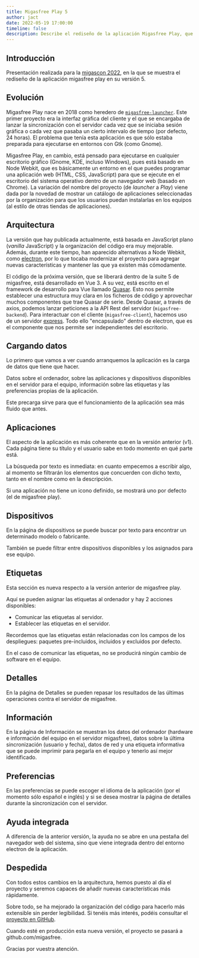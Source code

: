 ```yaml
---
title: Migasfree Play 5
author: jact
date: 2022-05-19 17:00:00
timeline: false
description: Describe el rediseño de la aplicación Migasfree Play, que se se centra en mejorar la experiencia del usuario, la funcionalidad y la capacidad de mantenimiento de la aplicación, lo que permite un desarrollo más rápido y una expansión futura.
---
```


## Introducción

Presentación realizada para la [migascon 2022](/migascon-2022.md), en la que se muestra el rediseño de la aplicación migasfree play en su versión 5.

## Evolución

Migasfree Play nace en 2018 como heredero de [`migasfree-launcher`](https://github.com/migasfree/migasfree-launcher). Este primer proyecto era la interfaz gráfica del cliente y el que se encargaba de lanzar la sincronización con el servidor cada vez que se iniciaba sesión gráfica o cada vez que pasaba un cierto intervalo de tiempo (por defecto, 24 horas). El problema que tenía esta aplicación es que sólo estaba preparada para ejecutarse en entornos con Gtk (como Gnome).

Migasfree Play, en cambio, está pensado para ejecutarse en cualquier escritorio gráfico (Gnome, KDE, incluso Windows), pues está basado en Node Webkit, que es básicamente un entorno en el que puedes programar una aplicación web (HTML, CSS, JavaScript) para que se ejecute en el escritorio del sistema operativo dentro de un navegador web (basado en Chrome). La variación del nombre del proyecto (de _launcher_ a _Play_) viene dada por la novedad de mostrar un catálogo de aplicaciones seleccionadas por la organización para que los usuarios puedan instalarlas en los equipos (al estilo de otras tiendas de aplicaciones).

## Arquitectura

La versión que hay publicada actualmente, está basada en JavaScript plano (_vanilla_ JavaScript) y la organización del código era muy mejorable. Además, durante este tiempo, han aparecido alternativas a Node Webkit, como [electron](https://www.electronjs.org/), por lo que tocaba modernizar el proyecto para agregar nuevas características y mantener las que ya existen más cómodamente.

El código de la próxima versión, que se liberará dentro de la suite 5 de migasfree, está desarrollado en Vue 3. A su vez, está escrito en el framework de desarrollo para Vue llamado [Quasar](https://quasar.dev/). Esto nos permite establecer una estructura muy clara en los ficheros de código y aprovechar muchos componentes que trae Quasar de serie. Desde Quasar, a través de axios, podemos lanzar peticiones a la API Rest del servidor (`migasfree-backend`). Para interactuar con el cliente (`migasfree-client`), hacemos uso de un servidor [express](https://expressjs.com/). Todo ello "encapsulado" dentro de electron, que es el componente que nos permite ser independientes del escritorio.

## Cargando datos

Lo primero que vamos a ver cuando arranquemos la aplicación es la carga de datos que tiene que hacer.

Datos sobre el ordenador, sobre las aplicaciones y dispositivos disponibles en el servidor para el equipo, información sobre las etiquetas y las preferencias propias de la aplicación.

Este precarga sirve para que el funcionamiento de la aplicación sea más fluido que antes.

## Aplicaciones

El aspecto de la aplicación es más coherente que en la versión anterior (v1). Cada página tiene su título y el usuario sabe en todo momento en qué parte está.

La búsqueda por texto es inmediata: en cuanto empecemos a escribir algo, al momento se filtrarán los elementos que concuerden con dicho texto, tanto en el nombre como en la descripción.

Si una aplicación no tiene un icono definido, se mostrará uno por defecto (el de migasfree play).

## Dispositivos

En la página de dispositivos se puede buscar por texto para encontrar un determinado modelo o fabricante.

También se puede filtrar entre dispositivos disponibles y los asignados para ese equipo.

## Etiquetas

Esta sección es nueva respecto a la versión anterior de migasfree play.

Aquí se pueden asignar las etiquetas al ordenador y hay 2 acciones disponibles:

- Comunicar las etiquetas al servidor.
- Establecer las etiquetas en el servidor.

Recordemos que las etiquetas están relacionadas con los campos de los despliegues: paquetes pre-incluidos, incluidos y excluidos por defecto.

En el caso de comunicar las etiquetas, no se producirá ningún cambio de software en el equipo.

## Detalles

En la página de Detalles se pueden repasar los resultados de las últimas operaciones contra el
servidor de migasfree.

## Información

En la página de Información se muestran los datos del ordenador (hardware e información del equipo en el servidor migasfree), datos sobre la última sincronización (usuario y fecha), datos de red y una etiqueta informativa que se puede imprimir para pegarla en el equipo y tenerlo así mejor identificado.

## Preferencias

En las preferencias se puede escoger el idioma de la aplicación (por el momento sólo español e inglés) y si se desea mostrar la página de detalles durante la sincronización con el servidor.

## Ayuda integrada

A diferencia de la anterior versión, la ayuda no se abre en una pestaña del navegador web del sistema, sino que viene integrada dentro del entorno electron de la aplicación.

## Despedida

Con todos estos cambios en la arquitectura, hemos puesto al día el proyecto y seremos capaces de añadir nuevas características más rápidamente.

Sobre todo, se ha mejorado la organización del código para hacerlo más extensible sin perder legibilidad. Si tenéis más interés, podéis consultar el [proyecto en GitHub](https://github.com/jact/migasfree-play).

Cuando esté en producción esta nueva versión, el proyecto se pasará a github.com/migasfree.

Gracias por vuestra atención.

